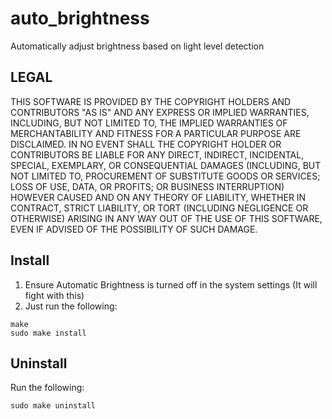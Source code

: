 # auto_brightness
Automatically adjust brightness based on light level detection

## LEGAL
THIS SOFTWARE IS PROVIDED BY THE COPYRIGHT HOLDERS AND CONTRIBUTORS "AS IS" AND ANY EXPRESS OR IMPLIED WARRANTIES, INCLUDING, BUT NOT LIMITED TO, THE IMPLIED WARRANTIES OF MERCHANTABILITY AND FITNESS FOR A PARTICULAR PURPOSE ARE DISCLAIMED. IN NO EVENT SHALL THE COPYRIGHT HOLDER OR CONTRIBUTORS BE LIABLE FOR ANY DIRECT, INDIRECT, INCIDENTAL, SPECIAL, EXEMPLARY, OR CONSEQUENTIAL DAMAGES (INCLUDING, BUT NOT LIMITED TO, PROCUREMENT OF SUBSTITUTE GOODS OR SERVICES; LOSS OF USE, DATA, OR PROFITS; OR BUSINESS INTERRUPTION) HOWEVER CAUSED AND ON ANY THEORY OF LIABILITY, WHETHER IN CONTRACT, STRICT LIABILITY, OR TORT (INCLUDING NEGLIGENCE OR OTHERWISE) ARISING IN ANY WAY OUT OF THE USE OF THIS SOFTWARE, EVEN IF ADVISED OF THE POSSIBILITY OF SUCH DAMAGE.

## Install
 1. Ensure Automatic Brightness is turned off in the system settings (It will fight with this)
 2. Just run the following:
```
make
sudo make install
```

## Uninstall
Run the following:
```
sudo make uninstall
```
